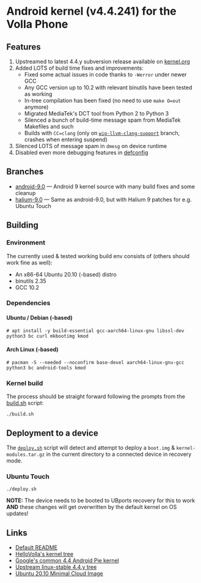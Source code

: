 # Android kernel (v4.4.241) for the Volla Phone

## Features
1. Upstreamed to latest 4.4.y subversion release available on [kernel.org](https://www.kernel.org/)
2. Added LOTS of build time fixes and improvements:
   - Fixed some actual issues in code thanks to `-Werror` under newer GCC
   - Any GCC version up to 10.2 with relevant binutils have been tested as working
   - In-tree compilation has been fixed (no need to use `make O=out` anymore)
   - Migrated MediaTek's DCT tool from Python 2 to Python 3
   - Silenced a bunch of build-time message spam from MediaTek Makefiles and such
   - Builds with `CC=clang` (only on [`wip-llvm-clang-support`](../../tree/wip-llvm-clang-support) branch, crashes when entering suspend)
3. Silenced LOTS of message spam in `dmesg` on device runtime
4. Disabled even more debugging features in [defconfig](arch/arm64/configs/k63v2_64_bsp_defconfig)

## Branches
* [android-9.0](../../tree/android-9.0) — Android 9 kernel source with many build fixes and some cleanup
* [halium-9.0](../../tree/halium-9.0) — Same as android-9.0, but with Halium 9 patches for e.g. Ubuntu Touch

## Building

### Environment
The currently used & tested working build env consists of (others should work fine as well):
* An x86-64 Ubuntu 20.10 (-based) distro
* binutils 2.35
* GCC 10.2

### Dependencies

#### Ubuntu / Debian (-based)
```
# apt install -y build-essential gcc-aarch64-linux-gnu libssl-dev python3 bc curl mkbootimg kmod
```

#### Arch Linux (-based)
```
# pacman -S --needed --noconfirm base-devel aarch64-linux-gnu-gcc python3 bc android-tools kmod
```

### Kernel build
The process should be straight forward following the prompts from the [build.sh](build.sh) script:
```
./build.sh
```

## Deployment to a device
The [`deploy.sh`](deploy.sh) script will detect and attempt to deploy a `boot.img` & `kernel-modules.tar.gz` in the current directory to a connected device in recovery mode.

### Ubuntu Touch
```
./deploy.sh
```
**NOTE:** The device needs to be booted to UBports recovery for this to work **AND** these changes will get overwritten by the default kernel on OS updates!

## Links
* [Default README](README)
* [HelloVolla's kernel tree](https://github.com/HelloVolla/android_kernel_volla_mt6763)
* [Google's common 4.4 Android Pie kernel](https://android.googlesource.com/kernel/common/+/refs/heads/android-4.4-p)
* [Upstream linux-stable 4.4.y tree](https://git.kernel.org/pub/scm/linux/kernel/git/stable/linux.git/log/?h=linux-4.4.y)
* [Ubuntu 20.10 Minimal Cloud Image](https://partner-images.canonical.com/core/groovy/current/ubuntu-groovy-core-cloudimg-amd64-root.tar.gz)
